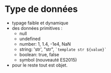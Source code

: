 <!-- .slide:-->

# Type de données

- typage faible et dynamique
- des données primitives :
    * null
    * undefined
    * number: 1, 1.4, -1e4, NaN
    * string: 'str', "str", `` `template str ${value}` ``
    * boolean: true, false
    * symbol (nouveauté ES2015)
- pour le reste tout est objet.